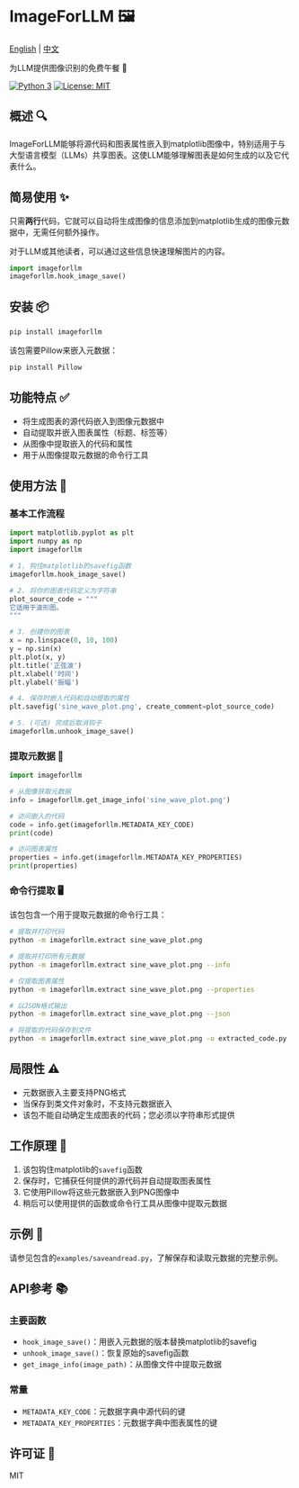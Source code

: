 # ImageForLLM 🖼️

[English](README.md) | [中文](README_zh.md)

为LLM提供图像识别的免费午餐 🍱

[![Python 3](https://img.shields.io/badge/python-3+-blue.svg)](https://www.python.org/downloads/)
[![License: MIT](https://img.shields.io/badge/License-MIT-yellow.svg)](https://opensource.org/licenses/MIT)

## 概述 🔍

ImageForLLM能够将源代码和图表属性嵌入到matplotlib图像中，特别适用于与大型语言模型（LLMs）共享图表。这使LLM能够理解图表是如何生成的以及它代表什么。

## 简易使用 ✨

只需**两行**代码，它就可以自动将生成图像的信息添加到matplotlib生成的图像元数据中，无需任何额外操作。

对于LLM或其他读者，可以通过这些信息快速理解图片的内容。

```python
import imageforllm
imageforllm.hook_image_save()
```

## 安装 📦

```bash
pip install imageforllm
```

该包需要Pillow来嵌入元数据：

```bash
pip install Pillow
```

## 功能特点 ✅

- 将生成图表的源代码嵌入到图像元数据中
- 自动提取并嵌入图表属性（标题、标签等）
- 从图像中提取嵌入的代码和属性
- 用于从图像提取元数据的命令行工具

## 使用方法 🚀

### 基本工作流程

```python
import matplotlib.pyplot as plt
import numpy as np
import imageforllm

# 1. 钩住matplotlib的savefig函数
imageforllm.hook_image_save()

# 2. 将你的图表代码定义为字符串
plot_source_code = """
它适用于波形图。
"""

# 3. 创建你的图表
x = np.linspace(0, 10, 100)
y = np.sin(x)
plt.plot(x, y)
plt.title('正弦波')
plt.xlabel('时间')
plt.ylabel('振幅')

# 4. 保存时嵌入代码和自动提取的属性
plt.savefig('sine_wave_plot.png', create_comment=plot_source_code)

# 5. (可选) 完成后取消钩子
imageforllm.unhook_image_save()
```

### 提取元数据 🔄

```python
import imageforllm

# 从图像获取元数据
info = imageforllm.get_image_info('sine_wave_plot.png')

# 访问嵌入的代码
code = info.get(imageforllm.METADATA_KEY_CODE)
print(code)

# 访问图表属性
properties = info.get(imageforllm.METADATA_KEY_PROPERTIES)
print(properties)
```

### 命令行提取 🖥️

该包包含一个用于提取元数据的命令行工具：

```bash
# 提取并打印代码
python -m imageforllm.extract sine_wave_plot.png

# 提取并打印所有元数据
python -m imageforllm.extract sine_wave_plot.png --info

# 仅提取图表属性
python -m imageforllm.extract sine_wave_plot.png --properties

# 以JSON格式输出
python -m imageforllm.extract sine_wave_plot.png --json

# 将提取的代码保存到文件
python -m imageforllm.extract sine_wave_plot.png -o extracted_code.py
```

## 局限性 ⚠️

- 元数据嵌入主要支持PNG格式
- 当保存到类文件对象时，不支持元数据嵌入
- 该包不能自动确定生成图表的代码；您必须以字符串形式提供

## 工作原理 🔧

1. 该包钩住matplotlib的`savefig`函数
2. 保存时，它捕获任何提供的源代码并自动提取图表属性
3. 它使用Pillow将这些元数据嵌入到PNG图像中
4. 稍后可以使用提供的函数或命令行工具从图像中提取元数据

## 示例 📝

请参见包含的`examples/saveandread.py`，了解保存和读取元数据的完整示例。

## API参考 📚

### 主要函数

- `hook_image_save()`：用嵌入元数据的版本替换matplotlib的savefig
- `unhook_image_save()`：恢复原始的savefig函数
- `get_image_info(image_path)`：从图像文件中提取元数据

### 常量

- `METADATA_KEY_CODE`：元数据字典中源代码的键
- `METADATA_KEY_PROPERTIES`：元数据字典中图表属性的键

## 许可证 📄

MIT
